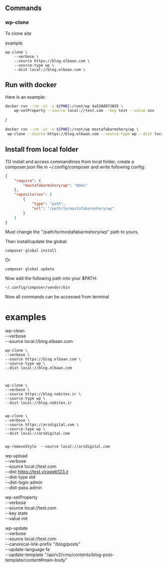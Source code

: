 

## Commands

### wp-clone

To clone site

example 

```shell
wp-clone \
	--verbose \
	--source https://blog.elbaan.com \
	--source-type wp \
	--dist local://blog.elbaan.com \
```

### 


## Run with docker

Here is an example:

```bash
docker run --rm -it -v ${PWD}:/root/wp 4a520d073035 \
	wp-setProperty --source local://test.com --key test --value xxx
```

/


```bash
docker run --rm -it -v ${PWD}:/root/wp mostafabarmshory/wp \
 wp-clone --source https://blog.elbaan.com --source-type wp --dist local://blog.elbaan.com
```

## Install from local folder

TO install and access commandlines from local folder, create a composer.json file in ~/.config/composer 
and write following config:

```json
{
    "require": {
        "mostafabarmshory/wp": "@dev"
    },
    "repositories": [
        {
            "type": "path",
            "url": "/path/to/mostafabarmshory/wp"
        }
    ]
}
```

Must change the "/path/to/mostafabarmshory/wp" path to yours.

Then install/update the global:

```shell
composer global install
```

Or

```shell
composer global update
```

Now add the following path into your $PATH:

```
~/.config/composer/vendor/bin
```

Now all commands can be accessed from terminal



# examples


wp-clean \
	--verbose \
	--source local://blog.elbaan.com
	
	wp-clone \
	--verbose \
	--source https://blog.elbaan.com \
	--source-type wp \
	--dist local://blog.elbaan.com 
	
	
	
	wp-clone \
	--verbose \
	--source https://blog.nobitex.ir \
	--source-type wp \
	--dist local://blog.nobitex.ir
	
	
	wp-clone \
	--verbose \
	--source https://arzdigital.com \
	--source-type wp \
	--dist local://arzdigital.com
	
	
	wp-removeStyle  --source local://arzdigital.com

	
	
wp-upload \
 --verbose \
 --source local://test.com \
 --dist https://test.viraweb123.ir \
 --dist-type std \
 --dist-login admin \
 --dist-pass admin
	
wp-setProperty \
	--verbose \
	--source local://test.com \
	--key state \
	--value init
	
wp-update \
 --verbose \
 --source local://test.com \
 --canonical-link-prefix "/blog/posts" \
 --update-language fa \
 --update-template "/api/v2/cms/contents/blog-post-template/content#main-body"
	
	